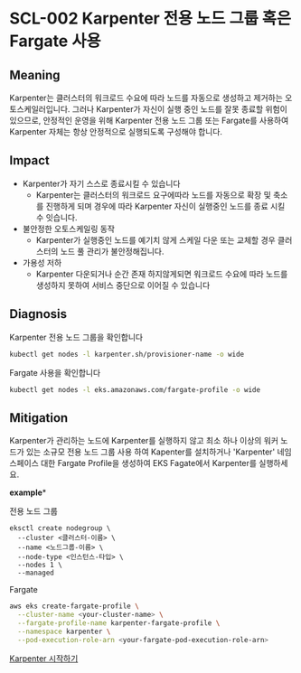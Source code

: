 # SCL-002 Karpenter 전용 노드 그룹 혹은 Fargate 사용

## Meaning
Karpenter는 클러스터의 워크로드 수요에 따라 노드를 자동으로 생성하고 제거하는 오토스케일러입니다. 그러나 Karpenter가 자신이 실행 중인 노드를 잘못 종료할 위험이 있으므로, 안정적인 운영을 위해 Karpenter 전용 노드 그룹 또는 Fargate를 사용하여 Karpenter 자체는 항상 안정적으로 실행되도록 구성해야 합니다.

## Impact
- Karpenter가 자기 스스로 종료시킬 수 있습니다
    - Karpenter는 클러스터의 워크로드 요구에따라 노드를 자동으로 확장 및 축소를 진행하게 되며 경우에 따라 Karpenter 자신이 실행중인 노드를 종료 시킬 수 잇습니다.
- 불안정한 오토스케일링 동작
    - Karpenter가 실행중인 노드를 예기치 않게 스케일 다운 또는 교체할 경우 클러스터의 노드 풀 관리가 불안정해집니다.
- 가용성 저하
    - Karpenter 다운되거나 순간 존재 하지않게되면 워크로드 수요에 따라 노드를 생성하지 못하여 서비스 중단으로 이어질 수 있습니다

## Diagnosis
Karpenter 전용 노드 그룹을 확인합니다
```bash
kubectl get nodes -l karpenter.sh/provisioner-name -o wide
```
Fargate 사용을 확인합니다

```bash
kubectl get nodes -l eks.amazonaws.com/fargate-profile -o wide
```

## Mitigation
Karpenter가 관리하는 노드에 Karpenter를 실행하지 않고 최소 하나 이상의 워커 노드가 있는 소규모 전용 노드 그룹 사용 하여 Kapenter를 설치하거나 'Karpenter' 네임스페이스 대한 Fargate Profile을 생성하여 EKS Fagate에서 Karpenter를 실행하세요.

**example***

전용 노드 그룹
```
eksctl create nodegroup \
  --cluster <클러스터-이름> \
  --name <노드그룹-이름> \
  --node-type <인스턴스-타입> \
  --nodes 1 \
  --managed
```
Fargate

```bash
aws eks create-fargate-profile \
  --cluster-name <your-cluster-name> \
  --fargate-profile-name karpenter-fargate-profile \
  --namespace karpenter \
  --pod-execution-role-arn <your-fargate-pod-execution-role-arn>
```
[Karpenter 시작하기](https://karpenter.sh/docs/getting-started/)